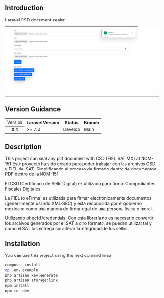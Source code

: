## Introduction

Laravel CSD document sealer

<p align="center">
<img src="captura.png">
</p>
<hr>

## Version Guidance

<table>
  <tbody>
    <tr>
      <td>Version</td>
      <th>Laravel Version</th>
      <th>Status</th>
      <th>Branch</th>
    </tr>
    <tr>
      <th>0.1</th>
      <td>>= 7.0</td>
      <td>Develop</td>
      <td>Main</td>
    </tr>
  </tbody>
</table>

## Description

This project can seal any pdf document with CSD (FIEL SAT MX) at NOM-151
Este proyecto ha sido creado para poder trabajar con los archivos CSD y FIEL del SAT. 
Simplificando el proceso de firmado dentro de documentos PDF dentro de la NOM-151

El CSD (Certificado de Sello Digital) es utilizado para firmar Comprobantes Fiscales Digitales.

La FIEL (o eFirma) es utilizada para firmar electrónicamente documentos (generalmente usando XML-SEC) y está reconocida por el gobierno mexicano como una manera de firma legal de una persona física o moral.

Utilizando phpcfdi/credentials: Con esta librería no es necesario convertir los archivos generados por el SAT a otro formato, se pueden utilizar tal y como el SAT los entrega sin alterar la integridad de los sellos.

## Installation

You can use this project using the next comand lines

```sh
composer install
cp .env.example
php artisan key:generate
php artisan storage:link
npm install
npm run dev
```
